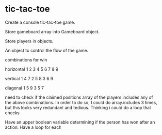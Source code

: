# tic-tac-toe

Create a console tic-tac-toe game.

Store gameboard array into Gameboard object.

Store players in objects.

An object to control the flow of the game.


combinations for win

horizontal
1 2 3
4 5 6
7 8 9

vertical
1 4 7
2 5 8
3 6 9

diagonal
1 5 9
3 5 7

need to check if the claimed positions array of the players includes any of the above combinations.
In order to do so, I could do array.includes 3 times, but this looks very redundant and tedious.
Thinking i could do a loop that checks

Have an upper boolean variable determining if the person has won after an action.
Have a loop for each

